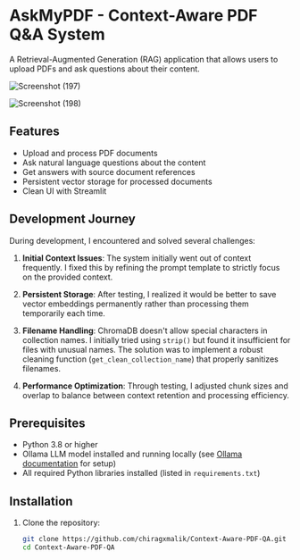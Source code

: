# AskMyPDF - Context-Aware PDF Q&A System

A Retrieval-Augmented Generation (RAG) application that allows users to upload PDFs and ask questions about their content.

![Screenshot (197)](https://github.com/user-attachments/assets/69ef732e-ef1e-4d1d-93e5-09ee55942f18)

![Screenshot (198)](https://github.com/user-attachments/assets/373e2b7f-9fb7-4bda-909f-8d57ef5cb5f8)

## Features
- Upload and process PDF documents
- Ask natural language questions about the content
- Get answers with source document references
- Persistent vector storage for processed documents
- Clean UI with Streamlit

## Development Journey

During development, I encountered and solved several challenges:

1. **Initial Context Issues**: The system initially went out of context frequently. I fixed this by refining the prompt template to strictly focus on the provided context.

2. **Persistent Storage**: After testing, I realized it would be better to save vector embeddings permanently rather than processing them temporarily each time.

3. **Filename Handling**: ChromaDB doesn't allow special characters in collection names. I initially tried using `strip()` but found it insufficient for files with unusual names. The solution was to implement a robust cleaning function (`get_clean_collection_name`) that properly sanitizes filenames.

4. **Performance Optimization**: Through testing, I adjusted chunk sizes and overlap to balance between context retention and processing efficiency.

## Prerequisites
- Python 3.8 or higher
- Ollama LLM model installed and running locally (see [Ollama documentation](https://ollama.ai/docs) for setup)
- All required Python libraries installed (listed in `requirements.txt`)

## Installation

1. Clone the repository:
   ```bash
   git clone https://github.com/chiragxmalik/Context-Aware-PDF-QA.git
   cd Context-Aware-PDF-QA
